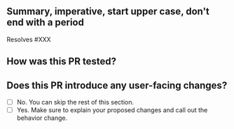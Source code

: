 <!--
Add a list of affected components in the PR title in the following format:
[component1]...[componentN] Concise commit message

Valid component tags are: [da-vinci], [server], [controller],
[router], [samza], [vpj], [fast-client], [thin-client], [pulsar-sink], [alpini],
[admin-tool], [test], [build], [doc], [script]

Example title: [server][da-vinci] Use dedicated thread to persist data to storage engine

Note: PRs with titles not following the format will not be merged
-->

## Summary, imperative, start upper case, don't end with a period
<!--
Describe
- What changes to make and why you are making these changes.
- How are you going to achieve your goal.
- Describe what testings you have done, for example, performance testing etc.

If this PR resolves an issue be sure to include "Resolves #XXX" to correctly link and close the issue upon merge.
-->

Resolves #XXX

## How was this PR tested?
<!--
If you're unsure about what to test, where to add tests, or how to run tests, please feel free to ask. We'd be happy to help.
-->

## Does this PR introduce any user-facing changes?
<!--
If yes, please clarify the previous behavior and the change this PR proposes - provide the console output, description and/or an example to show the behavior difference if possible.
If no, choose 'No'.
-->
- [ ] No. You can skip the rest of this section.
- [ ] Yes. Make sure to explain your proposed changes and call out the behavior change.